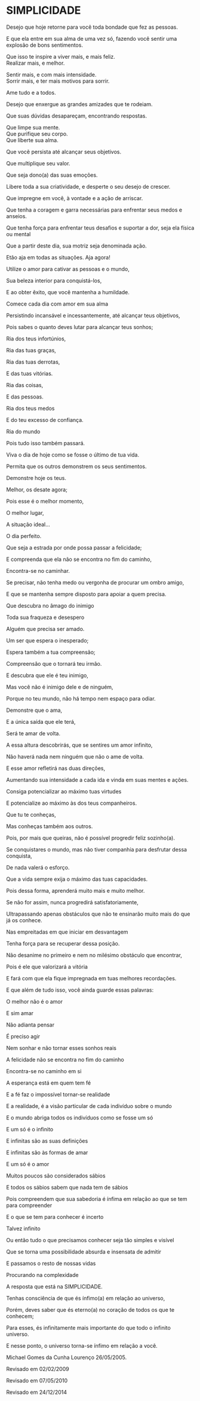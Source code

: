 
# SIMPLICIDADE

Desejo que hoje retorne para você toda bondade que fez as pessoas.

E que ela entre em sua alma de uma vez só, fazendo você sentir uma explosão de bons sentimentos.

Que isso te inspire a viver mais, e mais feliz.  
Realizar mais, e melhor.

Sentir mais, e com mais intensidade.   
Sorrir mais, e ter mais motivos para sorrir.

Ame tudo e a todos.  

Desejo que enxergue as grandes amizades que te rodeiam. 

Que suas dúvidas desapareçam, encontrando respostas.  

Que limpe sua mente.  
Que purifique seu corpo.  
Que liberte sua alma.  

Que vocẽ persista até alcançar seus objetivos.  

Que multiplique seu valor.  

Que seja dono(a) das suas emoções.  

Libere toda a sua criatividade, e desperte o seu desejo de crescer.  

Que impregne em você, à vontade e a ação de arriscar.  

Que tenha a coragem e garra necessárias para enfrentar seus medos e anseios.  

Que tenha força para enfrentar teus desafios e suportar a dor, seja ela física ou mental

Que a partir deste dia, sua motriz seja denominada ação.

Etão aja em todas as situações. Aja agora!

Utilize o amor para cativar as pessoas e o mundo,

Sua beleza interior para conquistá-los,

E ao obter êxito, que você mantenha a humildade.


Comece cada dia com amor em sua alma

Persistindo incansável e incessantemente, até alcançar teus objetivos,

Pois sabes o quanto deves lutar para alcançar teus sonhos;

Ria dos teus infortúnios,

Ria das tuas graças,

Ria das tuas derrotas,

E das tuas vitórias.

Ria das coisas,

E das pessoas.

Ria dos teus medos

E do teu excesso de confiança.

Ria do mundo

Pois tudo isso também passará.

Viva o dia de hoje como se fosse o último de tua vida.

Permita que os outros demonstrem os seus sentimentos.

Demonstre hoje os teus.

Melhor, os desate agora;

Pois esse é o melhor momento,

O melhor lugar,

A situação ideal...

O dia perfeito.


Que seja a estrada por onde possa passar a felicidade;

E compreenda que ela não se encontra no fim do caminho,

Encontra-se no caminhar.

Se precisar, não tenha medo ou vergonha de procurar um ombro amigo,

E que se mantenha sempre disposto para apoiar a quem precisa.


Que descubra no âmago do inimigo

Toda sua fraqueza e desespero

Alguém que precisa ser amado.

Um ser que espera o inesperado;

Espera também a tua compreensão;

Compreensão que o tornará teu irmão.

E descubra que ele é teu inimigo,

Mas você não é inimigo dele e de ninguém,

Porque no teu mundo, não há tempo nem espaço para odiar.

Demonstre que o ama,

E a única saída que ele terá,

Será te amar de volta.

A essa altura descobrirás, que se sentires um amor infinito,

Não haverá nada nem ninguém que não o ame de volta.

E esse amor refletirá nas duas direções,

Aumentando sua intensidade a cada ida e vinda em suas mentes e ações.



Consiga potencializar ao máximo tuas virtudes

E potencialize ao máximo às dos teus companheiros.


Que tu te conheças,

Mas conheças também aos outros.

Pois, por mais que queiras, não é possível progredir feliz sozinho(a).

Se conquistares o mundo, mas não tiver companhia para desfrutar dessa conquista,

De nada valerá o esforço.


Que a vida sempre exija o máximo das tuas capacidades.

Pois dessa forma, aprenderá muito mais e muito melhor.

Se não for assim, nunca progredirá satisfatoriamente,

Ultrapassando apenas obstáculos que não te ensinarão muito mais do que já os conhece.


Nas empreitadas em que iniciar em desvantagem

Tenha força para se recuperar dessa posição.

Não desanime no primeiro e nem no milésimo obstáculo que encontrar,

Pois é ele que valorizará a vitória

E fará com que ela fique impregnada em tuas melhores recordações.


E que além de tudo isso, você ainda guarde essas palavras:


O melhor não é o amor

E sim amar

Não adianta pensar

É preciso agir

Nem sonhar e não tornar esses sonhos reais

A felicidade não se encontra no fim do caminho

Encontra-se no caminho em si

A esperança está em quem tem fé

E a fé faz o impossível tornar-se realidade

E a realidade, é a visão particular de cada indivíduo sobre o mundo

E o mundo abriga todos os indivíduos como se fosse um só

E um só é o infinito

E infinitas são as suas definições

E infinitas são às formas de amar

E um só é o amor

Muitos poucos são considerados sábios

E todos os sábios sabem que nada tem de sábios

Pois compreendem que sua sabedoria é ínfima em relação ao que se tem para compreender

E o que se tem para conhecer é incerto

Talvez infinito

Ou então tudo o que precisamos conhecer seja tão simples e visível

Que se torna uma possibilidade absurda e insensata de admitir

E passamos o resto de nossas vidas

Procurando na complexidade

A resposta que está na SIMPLICIDADE.


Tenhas consciência de que és ínfimo(a) em relação ao universo,

Porém, deves saber que és eterno(a) no coração de todos os que te conhecem;

Para esses, és infinitamente mais importante do que todo o infinito universo.

E nesse ponto, o universo torna-se ínfimo em relação a você.


Michael Gomes da Cunha Lourenço 26/05/2005.

Revisado em 02/02/2009

Revisado em 07/05/2010

Revisado em 24/12/2014

